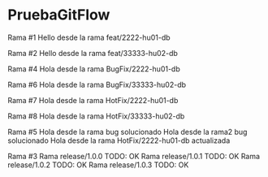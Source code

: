 # PruebaGitFlow


Rama #1
Hello desde la rama feat/2222-hu01-db

Rama #2
Hello desde la rama feat/33333-hu02-db

Rama #4
Hola desde la rama BugFix/2222-hu01-db

Rama #6
Hola desde la rama BugFix/33333-hu02-db

Rama #7
Hola desde la rama HotFix/2222-hu01-db

Rama #8
Hola desde la rama HotFix/33333-hu02-db

Rama #5
Hola desde la rama bug solucionado
Hola desde la rama2 bug solucionado
Hola desde la rama HotFix/2222-hu01-db actualizada


Rama #3
Rama release/1.0.0 TODO: OK
Rama release/1.0.1 TODO: OK
Rama release/1.0.2 TODO: OK
Rama release/1.0.3 TODO: OK
